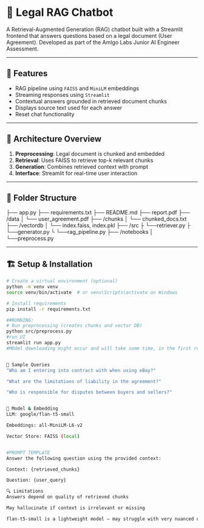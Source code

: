 # 📜 Legal RAG Chatbot

A Retrieval-Augmented Generation (RAG) chatbot built with a Streamlit frontend that answers questions based on a legal document (User Agreement). Developed as part of the Amlgo Labs Junior AI Engineer Assessment.

---

## 📌 Features

- RAG pipeline using `FAISS` and `MiniLM` embeddings
- Streaming responses using `Streamlit`
- Contextual answers grounded in retrieved document chunks
- Displays source text used for each answer
- Reset chat functionality

---

## 🧠 Architecture Overview

1. **Preprocessing**: Legal document is chunked and embedded
2. **Retrieval**: Uses FAISS to retrieve top-k relevant chunks
3. **Generation**: Combines retrieved context with prompt
4. **Interface**: Streamlit for real-time user interaction

---

## 🔧 Folder Structure

├── app.py
├── requirements.txt
├── README.md
├── report.pdf
├── /data
│ └── user_agreement.pdf
├── /chunks
│ └── chunked_docs.txt
├── /vectordb
│ └── index.faiss, index.pkl
├── /src
├ └──retriever.py
├ └──generator.py
└ └──rag_pipeline.py
├── /notebooks
│ └──preprocess.py


---

## 🏗️ Setup & Installation

```bash
# Create a virtual environment (optional)
python -m venv venv
source venv/bin/activate  # or venv\Scripts\activate on Windows

# Install requirements
pip install -r requirements.txt

##RUNNING:
# Run preprocessing (creates chunks and vector DB)
python src/preprocess.py
#run UI
streamlit run app.py
#MOdel downloading might occur and will take some time, in the first run.


🧪 Sample Queries
"Who am I entering into contract with when using eBay?"

"What are the limitations of liability in the agreement?"

"Who is responsible for disputes between buyers and sellers?"


🧠 Model & Embedding
LLM: google/flan-t5-small

Embeddings: all-MiniLM-L6-v2

Vector Store: FAISS (local)


#PROMPT TEMPLATE
Answer the following question using the provided context:

Context: {retrieved_chunks}

Question: {user_query}

🔍 Limitations
Answers depend on quality of retrieved chunks

May hallucinate if context is irrelevant or missing

flan-t5-small is a lightweight model – may struggle with very nuanced questions


